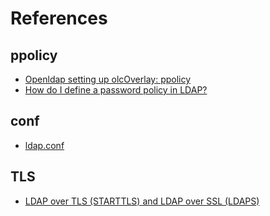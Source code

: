 # References

## ppolicy

- [Openldap setting up olcOverlay: ppolicy](https://serverfault.com/questions/847814/openldap-setting-up-olcoverlay-ppolicy)
- [How do I define a password policy in LDAP?](https://kb.brightcomputing.com/knowledge-base/how-do-i-define-a-password-policy-in-ldap/)

## conf

- [ldap.conf](https://github.com/PADL/pam_ldap/blob/master/ldap.conf)


## TLS

- [LDAP over TLS (STARTTLS) and LDAP over SSL (LDAPS)](https://kb.sos-berlin.com/pages/viewpage.action?pageId=18778435)